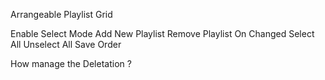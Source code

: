 
Arrangeable Playlist Grid

Enable Select Mode
Add New Playlist
Remove Playlist
On Changed
Select All
Unselect All
Save Order

How manage the Deletation ? 